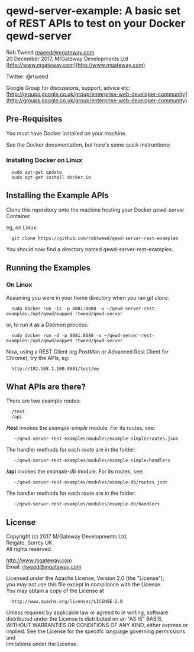 # qewd-server-example: A basic set of REST APIs to test on your Docker qewd-server
 
Rob Tweed <rtweed@mgateway.com>  
20 December 2017, M/Gateway Developments Ltd [http://www.mgateway.com](http://www.mgateway.com)  

Twitter: @rtweed

Google Group for discussions, support, advice etc: [http://groups.google.co.uk/group/enterprise-web-developer-community](http://groups.google.co.uk/group/enterprise-web-developer-community)

## Pre-Requisites

You must have Docker installed on your machine.

See the Docker documentation, but here's some quick instructions:

### Installing Docker on Linux

      sudo apt-get update
      sudo apt-get install docker.io


## Installing the Example APIs

Clone this repository onto the machine hosting your Docker *qewd-server* Container

eg, on Linux:

      git clone https://github.com/robtweed/qewd-server-rest-examples

You should now find a directory named qewd-server-rest-examples.

## Running the Examples

### On Linux

Assuming you were in your home directory when you ran *git clone*:

      sudo docker run -it -p 8081:8080 -v ~/qewd-server-rest-examples:/opt/qewd/mapped rtweed/qewd-server

or, to run it as a Daemon process:

      sudo docker run -d -p 8081:8080 -v ~/qewd-server-rest-examples:/opt/qewd/mapped rtweed/qewd-server

Now, using a REST Client (eg PostMan or Advanced Rest Client for Chrome), try the APIs, eg:

      http://192.168.1.100:8081/test/me

## What APIs are there?

There are two example routes:

      /test
      /api

**/test** invokes the *example-simple* module.  For its routes, see:

       ~/qewd-server-rest-examples/modules/example-simple/routes.json

The handler methods for each route are in the folder:

       ~/qewd-server-rest-examples/modules/example-simple/handlers


**/api** invokes the *example-db* module.  For its routes, see:

       ~/qewd-server-rest-examples/modules/example-db/routes.json

The handler methods for each route are in the folder:

       ~/qewd-server-rest-examples/modules/example-db/handlers



## License

 Copyright (c) 2017 M/Gateway Developments Ltd,                           
 Reigate, Surrey UK.                                                      
 All rights reserved.                                                     
                                                                           
  http://www.mgateway.com                                                  
  Email: rtweed@mgateway.com                                               
                                                                           
                                                                           
  Licensed under the Apache License, Version 2.0 (the "License");          
  you may not use this file except in compliance with the License.         
  You may obtain a copy of the License at                                  
                                                                           
      http://www.apache.org/licenses/LICENSE-2.0                           
                                                                           
  Unless required by applicable law or agreed to in writing, software      
  distributed under the License is distributed on an "AS IS" BASIS,        
  WITHOUT WARRANTIES OR CONDITIONS OF ANY KIND, either express or implied. 
  See the License for the specific language governing permissions and      
   limitations under the License.      
